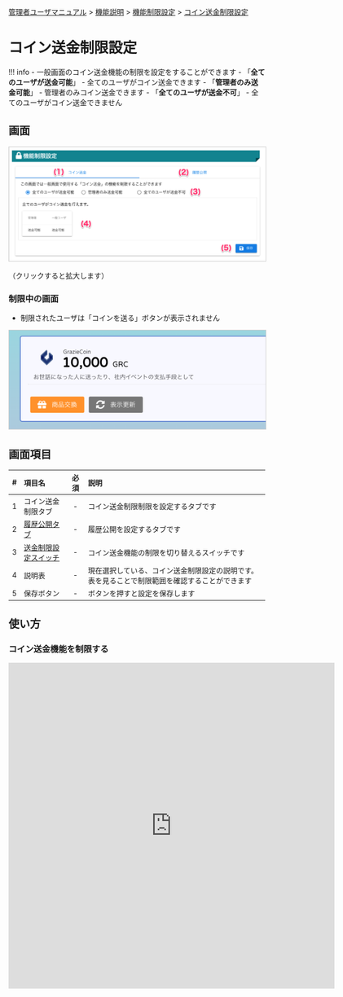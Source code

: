 [管理者ユーザマニュアル](../../../管理者機能/) > [機能説明](../../../管理者機能/#_16) > [機能制限設定](../../../管理者機能/#_27) > [コイン送金制限設定](#)
# コイン送金制限設定

!!! info
    - 一般画面のコイン送金機能の制限を設定をすることができます
    - 「**全てのユーザが送金可能**」
        - 全てのユーザがコイン送金できます
    - 「**管理者のみ送金可能**」
        - 管理者のみコイン送金できます
    - 「**全てのユーザが送金不可**」
        - 全てのユーザがコイン送金できません

## 画面
<a href="../../../images/other/5.png" data-lightbox="スクリーンショット" data-title="スクリーンショット">
    <img src="../../../images/other/5.png" style="border: solid 1px #ccc; width: 800px;" />
</a>

（クリックすると拡大します）

### 制限中の画面
- 制限されたユーザは「コインを送る」ボタンが表示されません
<a href="../../../images/other/6.png" data-lightbox="スクリーンショット" data-title="スクリーンショット">
    <img src="../../../images/other/6.png" style="border: solid 1px #ccc; width: 800px;" />
</a>

## 画面項目
|   #   | 項目名                             | 必須  | 説明                                                                                                                               |
| :---: | :--------------------------------- | :---: | :--------------------------------------------------------------------------------------------------------------------------------- |
|   1   | コイン送金制限タブ             |   -   | コイン送金制限制限を設定するタブです                                                                                               |
|   2   | [履歴公開タブ](other04.md)   |   -   | 履歴公開を設定するタブです                       |
|   3  | [送金制限設定スイッチ](#_6)               |   -   | コイン送金機能の制限を切り替えるスイッチです                                                                                                 |
|   4   | 説明表                      |   -   | 現在選択している、コイン送金制限設定の説明です。表を見ることで制限範囲を確認することができます|
|   5   | 保存ボタン |   -   | ボタンを押すと設定を保存します |

## 使い方
### コイン送金機能を制限する
<iframe src="https://scribehow.com/embed/__BJmWkja5T_iTnWOBR-O_QA" width="640" height="640" allowfullscreen frameborder="0"></iframe>

